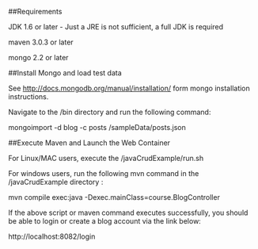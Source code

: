 ##Requirements

JDK 1.6 or later - Just a JRE is not sufficient, a full JDK is required

maven 3.0.3 or later

mongo 2.2 or later

##Install Mongo and load test data

See http://docs.mongodb.org/manual/installation/ form mongo installation instructions.

Navigate to the <mongo root>/bin directory and run the following command:

mongoimport -d blog -c posts <git repo path>/sampleData/posts.json

##Execute Maven and Launch the Web Container

For Linux/MAC users, execute the <git repo path>/javaCrudExample/run.sh

For windows users, run the following mvn command in the <git repo path>/javaCrudExample directory :

mvn compile exec:java -Dexec.mainClass=course.BlogController

If the above script or maven command executes successfully, you should be able to login or create a blog account via the link below:

http://localhost:8082/login





